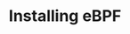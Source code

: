---
title: "Installing eBPF"
permalink: /eBPF-tutorial/docs/install-docker/
excerpt: "Installing Docker for Setting up the workloads"
last_modified_at: 2024-08-15T08:48:05-04:00
toc: false
---